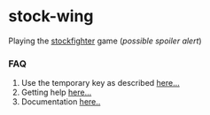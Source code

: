 # stock-wing
Playing the [stockfighter](https://www.stockfighter.io/ui/ "Stockfigter UI") game (*possible spoiler alert*)

### FAQ

1. Use the temporary key as described [here...](https://starfighter.readme.io/docs/getting-started "Getting Started")
2. Getting help [here...](https://discuss.starfighters.io/ "Starfigter Forum")  
3. Documentation [here..](https://starfighter.readme.io/ "Developer Hub")